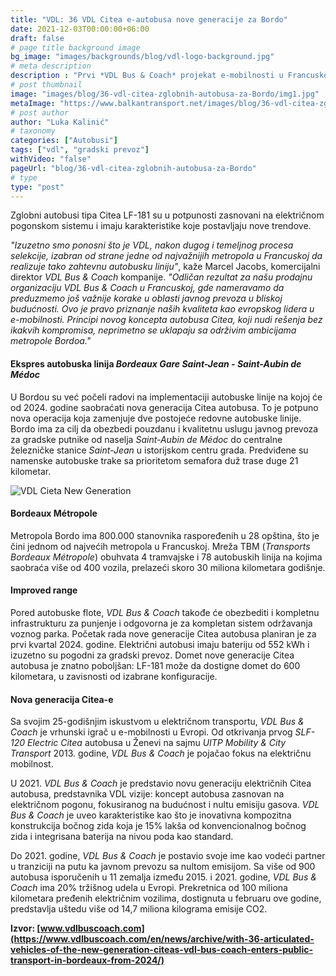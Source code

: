 ```yaml
---
title: "VDL: 36 VDL Citea e-autobusa nove generacije za Bordo"
date: 2021-12-03T00:00:00+06:00
draft: false
# page title background image
bg_image: "images/backgrounds/blog/vdl-logo-background.jpg"
# meta description
description : "Prvi *VDL Bus & Coach* projekat e-mobilnosti u Francuskoj biće pokrenut prvog kvartala 2024. godine. Bordou, gradu u Francuskoj sa 800.000 stanovnika koji se rapidno širi, VDL će isoručiti 36 autobusa Citea nove generacije operateru Bus Rapid Transit (BRT) kojem je u fokusu međugradski saobraćaj."
# post thumbnail
image: "images/blog/36-vdl-citea-zglobnih-autobusa-za-Bordo/img1.jpg"
metaImage: "https://www.balkantransport.net/images/blog/36-vdl-citea-zglobnih-autobusa-za-Bordo/img1.jpg"
# post author
author: "Luka Kalinić"
# taxonomy
categories: ["Autobusi"]
tags: ["vdl", "gradski prevoz"]
withVideo: "false"
pageUrl: "blog/36-vdl-citea-zglobnih-autobusa-za-Bordo"
# type
type: "post"
---
```


Zglobni autobusi tipa Citea LF-181 su u potpunosti zasnovani na električnom pogonskom sistemu i imaju karakteristike koje postavljaju nove trendove.

*"Izuzetno smo ponosni što je VDL, nakon dugog i temeljnog procesa selekcije, izabran od strane jedne od najvažnijih metropola u Francuskoj da realizuje tako zahtevnu autobusku liniju"*, kaže Marcel Jacobs, komercijalni direktor *VDL Bus & Coach* kompanije. *"Odličan rezultat za našu prodajnu organizaciju *VDL Bus & Coach* u Francuskoj, gde nameravamo da preduzmemo još važnije korake u oblasti javnog prevoza u bliskoj budućnosti. Ovo je pravo priznanje naših kvaliteta kao evropskog lidera u e-mobilnosti. Principi novog koncepta autobusa Citea, koji nudi rešenja bez ikakvih kompromisa, neprimetno se uklapaju sa održivim ambicijama metropole Bordoa."*

#### Ekspres autobuska linija *Bordeaux Gare Saint-Jean - Saint-Aubin de Médoc*

U Bordou su već počeli radovi na implementaciji autobuske linije na kojoj će od 2024. godine saobraćati nova generacija Citea autobusa. To je potpuno nova operacija koja zamenjuje dve postojeće redovne autobuske linije. Bordo ima za cilj da obezbedi pouzdanu i kvalitetnu uslugu javnog prevoza za gradske putnike od naselja *Saint-Aubin de Médoc* do centralne železničke stanice *Saint-Jean* u istorijskom centru grada. Predviđene su namenske autobuske trake sa prioritetom semafora duž trase duge 21 kilometar.

![VDL Cieta New Generation](/images/blog/36-vdl-citea-zglobnih-autobusa-za-Bordo/img2.jpg "VDL Cieta New Generation")

#### Bordeaux Métropole

Metropola Bordo ima 800.000 stanovnika raspoređenih u 28 opština, što je čini jednom od najvećih metropola u Francuskoj. Mreža TBM (*Transports Bordeaux Métropole*) obuhvata 4 tramvajske i 78 autobuskih linija na kojima saobraća više od 400 vozila, prelazeći skoro 30 miliona kilometara godišnje.

#### Improved range

Pored autobuske flote, *VDL Bus & Coach* takođe će obezbediti i kompletnu infrastrukturu za punjenje i odgovorna je za kompletan sistem održavanja voznog parka. Početak rada nove generacije Citea autobusa planiran je za prvi kvartal 2024. godine. Električni autobusi imaju bateriju od 552 kWh i izuzetno su pogodni za gradski prevoz. Domet nove generacije Citea autobusa je znatno poboljšan: LF-181 može da dostigne domet do 600 kilometara, u zavisnosti od izabrane konfiguracije.

#### Nova generacija Citea-e

Sa svojim 25-godišnjim iskustvom u električnom transportu, *VDL Bus & Coach* je vrhunski igrač u e-mobilnosti u Evropi. Od otkrivanja prvog *SLF-120 Electric Citea* autobusa u Ženevi na sajmu *UITP Mobility & City Transport* 2013. godine, *VDL Bus & Coach* je pojačao fokus na električnu mobilnost.

U 2021. *VDL Bus & Coach* je predstavio novu generaciju električnih Citea autobusa, predstavnika VDL vizije: koncept autobusa zasnovan na električnom pogonu, fokusiranog na budućnost i nultu emisiju gasova. *VDL Bus & Coach* je uveo karakteristike kao što je inovativna kompozitna konstrukcija bočnog zida koja je 15% lakša od konvencionalnog bočnog zida i integrisana baterija na nivou poda kao standard.

Do 2021. godine, *VDL Bus & Coach* je postavio svoje ime kao vodeći partner u tranziciji na putu ka javnom prevozu sa nultom emisijom. Sa više od 900 autobusa isporučenih u 11 zemalja između 2015. i 2021. godine, *VDL Bus & Coach* ima 20% tržišnog udela u Evropi. Prekretnica od 100 miliona kilometara pređenih električnim vozilima, dostignuta u februaru ove godine, predstavlja uštedu više od 14,7 miliona kilograma emisije CO2.

**Izvor: [www.vdlbuscoach.com](https://www.vdlbuscoach.com/en/news/archive/with-36-articulated-vehicles-of-the-new-generation-citeas-vdl-bus-coach-enters-public-transport-in-bordeaux-from-2024/)**